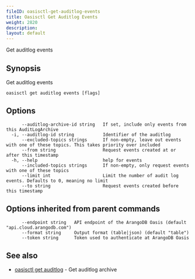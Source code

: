 ```yaml
---
fileID: oasisctl-get-auditlog-events
title: Oasisctl Get Auditlog Events
weight: 2820
description: 
layout: default
---
```

Get auditlog events

## Synopsis

Get auditlog events

```
oasisctl get auditlog events [flags]
```

## Options

```
      --auditlog-archive-id string   If set, include only events from this AuditLogArchive
  -i, --auditlog-id string           Identifier of the auditlog
      --excluded-topics strings      If non-empty, leave out events with one of these topics. This takes priority over included
      --from string                  Request events created at or after this timestamp
  -h, --help                         help for events
      --included-topics strings      If non-empty, only request events with one of these topics
      --limit int                    Limit the number of audit log events. Defaults to 0, meaning no limit
      --to string                    Request events created before this timestamp
```

## Options inherited from parent commands

```
      --endpoint string   API endpoint of the ArangoDB Oasis (default "api.cloud.arangodb.com")
      --format string     Output format (table|json) (default "table")
      --token string      Token used to authenticate at ArangoDB Oasis
```

## See also

* [oasisctl get auditlog](oasisctl-get-auditlog)	 - Get auditlog archive

